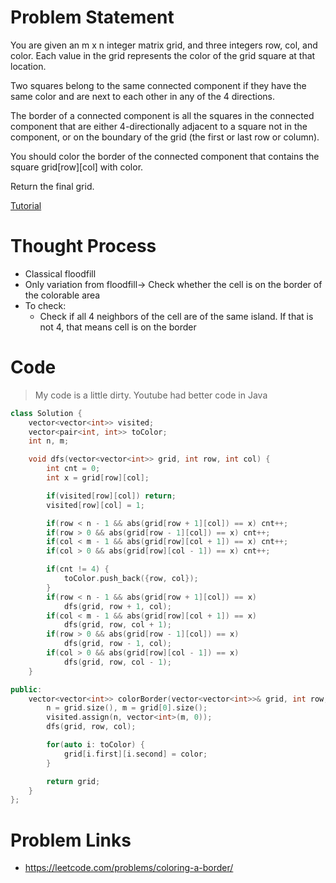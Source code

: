 # Problem Statement

You are given an m x n integer matrix grid, and three integers row, col, and color. Each value in the grid represents the color of the grid square at that location.

Two squares belong to the same connected component if they have the same color and are next to each other in any of the 4 directions.

The border of a connected component is all the squares in the connected component that are either 4-directionally adjacent to a square not in the component, or on the boundary of the grid (the first or last row or column).

You should color the border of the connected component that contains the square grid[row][col] with color.

Return the final grid.

[Tutorial](https://www.youtube.com/watch?v=R3AJoOBVAlg&list=PL-Jc9J83PIiEuHrjpZ9m94Nag4fwAvtPQ)

# Thought Process
- Classical floodfill
- Only variation from floodfill-> Check whether the cell is on the border of the colorable area
- To check:
  - Check if all 4 neighbors of the cell are of the same island. If that is not 4, that means cell is on the border

# Code

> My code is a little dirty. Youtube had better code in Java

```cpp
class Solution {
    vector<vector<int>> visited;
    vector<pair<int, int>> toColor;
    int n, m;

    void dfs(vector<vector<int>> grid, int row, int col) {
        int cnt = 0;
        int x = grid[row][col];

        if(visited[row][col]) return;
        visited[row][col] = 1;

        if(row < n - 1 && abs(grid[row + 1][col]) == x) cnt++;
        if(row > 0 && abs(grid[row - 1][col]) == x) cnt++;
        if(col < m - 1 && abs(grid[row][col + 1]) == x) cnt++;
        if(col > 0 && abs(grid[row][col - 1]) == x) cnt++;

        if(cnt != 4) {
            toColor.push_back({row, col});
        }
        if(row < n - 1 && abs(grid[row + 1][col]) == x)
            dfs(grid, row + 1, col);
        if(col < m - 1 && abs(grid[row][col + 1]) == x)
            dfs(grid, row, col + 1);
        if(row > 0 && abs(grid[row - 1][col]) == x)
            dfs(grid, row - 1, col);
        if(col > 0 && abs(grid[row][col - 1]) == x)
            dfs(grid, row, col - 1);
    }

public:
    vector<vector<int>> colorBorder(vector<vector<int>>& grid, int row, int col, int color) {
        n = grid.size(), m = grid[0].size();
        visited.assign(n, vector<int>(m, 0));
        dfs(grid, row, col);

        for(auto i: toColor) {
            grid[i.first][i.second] = color;
        }

        return grid;
    }
};
```

# Problem Links
- https://leetcode.com/problems/coloring-a-border/
